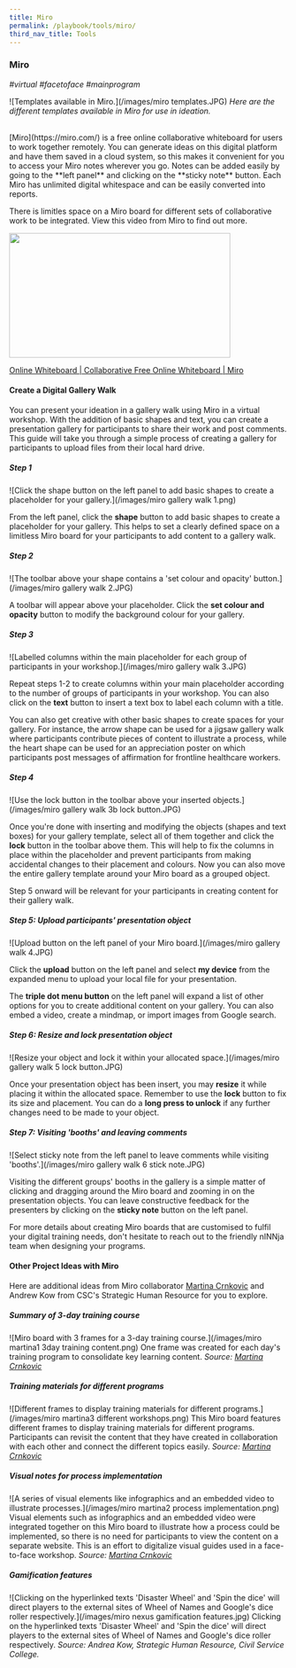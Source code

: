 ```yaml
---
title: Miro 
permalink: /playbook/tools/miro/
third_nav_title: Tools
---
```

### Miro 
*#virtual #facetoface #mainprogram*

![Templates available in Miro.](/images/miro templates.JPG)
*Here are the different templates available in Miro for use in ideation.*

<br/>
[Miro](https://miro.com/) is a free online collaborative whiteboard for users to work together remotely. You can generate ideas on this digital platform and have them saved in a cloud system, so this makes it convenient for you to access your Miro notes wherever you go. Notes can be added easily by going to the **left panel** and clicking on the **sticky note** button. Each Miro has unlimited digital whitespace and can be easily converted into reports. 
  
There is limitles space on a Miro board for different sets of collaborative work to be integrated. View this video from Miro to find out more.   
<p><a href="https://miro.com/online-whiteboard/?wvideo=x835ey7j3o"><img src="https://embed-fastly.wistia.com/deliveries/06cce742d0d9c7363ff678c76243d575.jpg?image_play_button_size=2x&amp;image_crop_resized=960x540&amp;image_play_button=1&amp;image_play_button_color=050038e0" width="400" height="225" style="width: 400px; height: 225px;"></a></p><p><a href="https://miro.com/online-whiteboard/?wvideo=x835ey7j3o">Online Whiteboard | Collaborative Free Online Whiteboard | Miro</a></p>

#### Create a Digital Gallery Walk 
You can present your ideation in a gallery walk using Miro in a virtual workshop. With the addition of basic shapes and text, you can create a presentation gallery for participants to share their work and post comments. This guide will take you through a simple process of creating a gallery for participants to upload files from their local hard drive. 

##### Step 1
![Click the shape button on the left panel to add basic shapes to create a placeholder for your gallery.](/images/miro gallery walk 1.png)

From the left panel, click the **shape** button to add basic shapes to create a placeholder for your gallery. This helps to set a clearly defined space on a limitless Miro board for your participants to add content to a gallery walk. 

##### Step 2
![The toolbar above your shape contains a 'set colour and opacity' button.](/images/miro gallery walk 2.JPG)

A toolbar will appear above your placeholder. Click the **set colour and opacity** button to modify the background colour for your gallery. 

##### Step 3
![Labelled columns within the main placeholder for each group of participants in your workshop.](/images/miro gallery walk 3.JPG)

Repeat steps 1-2 to create columns within your main placeholder according to the number of groups of participants in your workshop. You can also click on the **text** button to insert a text box to label each column with a title. 

You can also get creative with other basic shapes to create spaces for your gallery. For instance, the arrow shape can be used for a jigsaw gallery walk where participants contribute pieces of content to illustrate a process, while the heart shape can be used for an appreciation poster on which participants post messages of affirmation for frontline healthcare workers. 

##### Step 4
![Use the lock button in the toolbar above your inserted objects.](/images/miro gallery walk 3b lock button.JPG)

Once you're done with inserting and modifying the objects (shapes and text boxes) for your gallery template, select all of them together and click the **lock** button in the toolbar above them. This will help to fix the columns in place within the placeholder and prevent participants from making accidental changes to their placement and colours. Now you can also move the entire gallery template around your Miro board as a grouped object. 

Step 5 onward will be relevant for your participants in creating content for their gallery walk. 

##### Step 5: Upload participants' presentation object 
![Upload button on the left panel of your Miro board.](/images/miro gallery walk 4.JPG)

Click the **upload** button on the left panel and select **my device** from the expanded menu to upload your local file for your presentation. 

The **triple dot menu button** on the left panel will expand a list of other options for you to create additional content on your gallery. You can also embed a video, create a mindmap, or import images from Google search. 

##### Step 6: Resize and lock presentation object
![Resize your object and lock it within your allocated space.](/images/miro gallery walk 5 lock button.JPG)

Once your presentation object has been insert, you may **resize** it while placing it within the allocated space. Remember to use the **lock** button to fix its size and placement. You can do a **long press to unlock** if any further changes need to be made to your object.  

##### Step 7: Visiting 'booths' and leaving comments 
![Select sticky note from the left panel to leave comments while visiting 'booths'.](/images/miro gallery walk 6 stick note.JPG)

Visiting the different groups' booths in the gallery is a simple matter of clicking and dragging around the Miro board and zooming in on the presentation objects. You can leave constructive feedback for the presenters by clicking on the **sticky note** button on the left panel. 

For more details about creating Miro boards that are customised to fulfil your digital training needs, don't hesitate to reach out to the friendly nINNja team when designing your programs. 

#### Other Project Ideas with Miro 
Here are additional ideas from Miro collaborator [Martina Crnkovic](https://community.miro.com/community-stories-60/using-miro-board-for-trainings-and-people-development-262) and Andrew Kow from CSC's Strategic Human Resource for you to explore.  

##### Summary of 3-day training course
![Miro board with 3 frames for a 3-day training course.](/images/miro martina1 3day training content.png)
One frame was created for each day's training program to consolidate key learning content. *Source: [Martina Crnkovic](https://community.miro.com/community-stories-60/using-miro-board-for-trainings-and-people-development-262)*

##### Training materials for different programs 
![Different frames to display training materials for different programs.](/images/miro martina3 different workshops.png)
This Miro board features different frames to display training materials for different programs. Participants can revisit the content that they have created in collaboration with each other and connect the different topics easily. *Source: [Martina Crnkovic](https://community.miro.com/community-stories-60/using-miro-board-for-trainings-and-people-development-262)*

##### Visual notes for process implementation
![A series of visual elements like infographics and an embedded video to illustrate processes.](/images/miro martina2 process implementation.png)
Visual elements such as infographics and an embedded video were integrated  together on this Miro board to illustrate how a process could be implemented, so there is no need for participants to view the content on a separate website. This is an effort to digitalize visual guides used in a face-to-face workshop. *Source: [Martina Crnkovic](https://community.miro.com/community-stories-60/using-miro-board-for-trainings-and-people-development-262)*

##### Gamification features
![Clicking on the hyperlinked texts 'Disaster Wheel' and 'Spin the dice' will direct players to the external sites of Wheel of Names and Google's dice roller respectively.](/images/miro nexus gamification features.jpg)
Clicking on the hyperlinked texts 'Disaster Wheel' and 'Spin the dice' will direct players to the external sites of Wheel of Names and Google's dice roller respectively. *Source: Andrea Kow, Strategic Human Resource, Civil Service College.*

